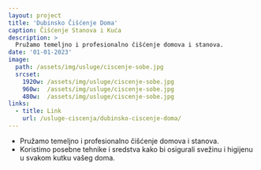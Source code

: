 ```yaml
---
layout: project
title: 'Dubinsko Čišćenje Doma'
caption: Čišćenje Stanova i Kuća
description: >
  Pružamo temeljno i profesionalno čišćenje domova i stanova.
date: '01-01-2023'
image: 
  path: /assets/img/usluge/ciscenje-sobe.jpg
  srcset: 
    1920w: /assets/img/usluge/ciscenje-sobe.jpg
    960w:  /assets/img/usluge/ciscenje-sobe.jpg
    480w:  /assets/img/usluge/ciscenje-sobe.jpg
links:
  - title: Link
    url: /usluge-ciscenja/dubinsko-ciscenje-doma/
---
```


- Pružamo temeljno i profesionalno čišćenje domova i stanova. 
- Koristimo posebne tehnike i sredstva kako bi osigurali svežinu i higijenu u svakom kutku vašeg doma.
